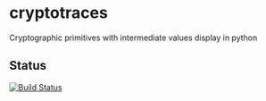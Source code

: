 # cryptotraces 
Cryptographic primitives with intermediate values display in python

## Status

[![Build Status](https://travis-ci.org/ofaurax/cryptotraces.svg?branch=master)](https://travis-ci.org/ofaurax/cryptotraces)
